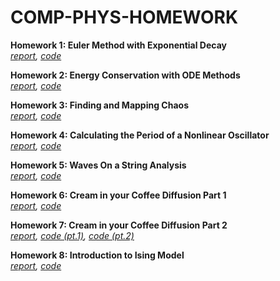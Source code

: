 # COMP-PHYS-HOMEWORK
**Homework 1: Euler Method with Exponential Decay**\
_[report](https://github.com/dsb-comp-phys/COMP-PHYS-HOMEWORK/blob/main/HW1__Euler_Method_with_Exponential_Decay__Copy_.pdf), [code](https://github.com/dsb-comp-phys/COMP-PHYS-HOMEWORK/blob/main/bristow_hw01.m)_


**Homework 2: Energy Conservation with ODE Methods**\
_[report](https://github.com/dsb-comp-phys/COMP-PHYS-HOMEWORK/blob/main/HW2__Energy_conservation_with_ODE_methods__Copy_.pdf), [code](https://github.com/dsb-comp-phys/COMP-PHYS-HOMEWORK/blob/main/bristow_HW02.m)_


**Homework 3: Finding and Mapping Chaos**\
_[report](https://github.com/dsb-comp-phys/COMP-PHYS-HOMEWORK/blob/main/HW3__Finding_and_Mapping_Chaos__Copy_.pdf), [code](https://github.com/dsb-comp-phys/COMP-PHYS-HOMEWORK/blob/main/bristow_HW03.m)_


**Homework 4: Calculating the Period of a Nonlinear Oscillator**\
_[report](https://github.com/dsb-comp-phys/COMP-PHYS-HOMEWORK/blob/main/HW4__Calculating_the_Period_of_a_Nonlinear_Oscillator__Copy_.pdf), [code](https://github.com/dsb-comp-phys/COMP-PHYS-HOMEWORK/blob/main/bristow_HW04.m)_


**Homework 5: Waves On a String Analysis**\
_[report](https://github.com/dsb-comp-phys/COMP-PHYS-HOMEWORK/blob/main/Homework_5__Waves_on_a_string_analysis__Copy_.pdf), [code](https://github.com/dsb-comp-phys/COMP-PHYS-HOMEWORK/blob/main/bristow_HW03.m)_


**Homework 6: Cream in your Coffee Diffusion Part 1**\
_[report](https://github.com/dsb-comp-phys/COMP-PHYS-HOMEWORK/blob/main/Homework_6__Cream_in_your_Coffee_Diffusion__part_1__Copy_.pdf), [code](https://github.com/dsb-comp-phys/COMP-PHYS-HOMEWORK/blob/main/bristow_HW06.m)_


**Homework 7: Cream in your Coffee Diffusion Part 2**\
_[report](https://github.com/dsb-comp-phys/COMP-PHYS-HOMEWORK/blob/main/Homework_7__Cream_in_your_Coffee_Diffusion_part_2__Copy_.pdf), [code (pt.1)](https://github.com/dsb-comp-phys/COMP-PHYS-HOMEWORK/blob/main/bristow_HW07a.m), [code (pt.2)](https://github.com/dsb-comp-phys/COMP-PHYS-HOMEWORK/blob/main/bristow_HW07b.m)_


**Homework 8: Introduction to Ising Model**\
_[report](https://github.com/dsb-comp-phys/COMP-PHYS-HOMEWORK/blob/main/Homework_8__Introduction_to_Ising_Model__Copy_.pdf), [code](https://github.com/dsb-comp-phys/COMP-PHYS-HOMEWORK/blob/main/bristow_HW08.m)_
